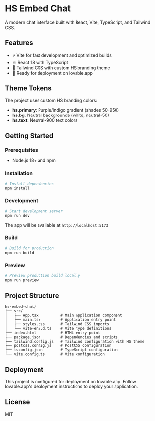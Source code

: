 # HS Embed Chat

A modern chat interface built with React, Vite, TypeScript, and Tailwind CSS.

## Features

- ⚡️ Vite for fast development and optimized builds
- ⚛️ React 18 with TypeScript
- 🎨 Tailwind CSS with custom HS branding theme
- 🎯 Ready for deployment on lovable.app

## Theme Tokens

The project uses custom HS branding colors:

- **hs.primary**: Purple/indigo gradient (shades 50-950)
- **hs.bg**: Neutral backgrounds (white, neutral-50)
- **hs.text**: Neutral-900 text colors

## Getting Started

### Prerequisites

- Node.js 18+ and npm

### Installation

```bash
# Install dependencies
npm install
```

### Development

```bash
# Start development server
npm run dev
```

The app will be available at `http://localhost:5173`

### Build

```bash
# Build for production
npm run build
```

### Preview

```bash
# Preview production build locally
npm run preview
```

## Project Structure

```
hs-embed-chat/
├── src/
│   ├── App.tsx          # Main application component
│   ├── main.tsx         # Application entry point
│   ├── styles.css       # Tailwind CSS imports
│   └── vite-env.d.ts    # Vite type definitions
├── index.html           # HTML entry point
├── package.json         # Dependencies and scripts
├── tailwind.config.js   # Tailwind configuration with HS theme
├── postcss.config.js    # PostCSS configuration
├── tsconfig.json        # TypeScript configuration
└── vite.config.ts       # Vite configuration
```

## Deployment

This project is configured for deployment on lovable.app. Follow lovable.app's deployment instructions to deploy your application.

## License

MIT
